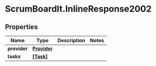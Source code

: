 # ScrumBoardIt.InlineResponse2002

## Properties
Name | Type | Description | Notes
------------ | ------------- | ------------- | -------------
**provider** | [**Provider**](Provider.md) |  | 
**tasks** | [**[Task]**](Task.md) |  | 


